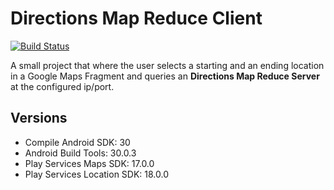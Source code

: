 # Directions Map Reduce Client # 

[![Build Status](https://travis-ci.com/steve-papadogiannis/dist-sys-client-android.svg?branch=master)](https://travis-ci.com/steve-papadogiannis/dist-sys-client-android)

A small project that where the user selects a starting and an ending location in a Google Maps Fragment
and queries an **Directions Map Reduce Server** at the configured ip/port.

## Versions ##

* Compile Android SDK: 30
* Android Build Tools: 30.0.3
* Play Services Maps SDK: 17.0.0
* Play Services Location SDK: 18.0.0

